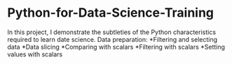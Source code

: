 # Python-for-Data-Science-Training
In this project, I demonstrate the subtleties of the Python characteristics required to learn date science.
Data preparation: 
  *Filtering and selecting data
  *Data slicing
  *Comparing with scalars
  *Filtering with scalars
  *Setting values with scalars

